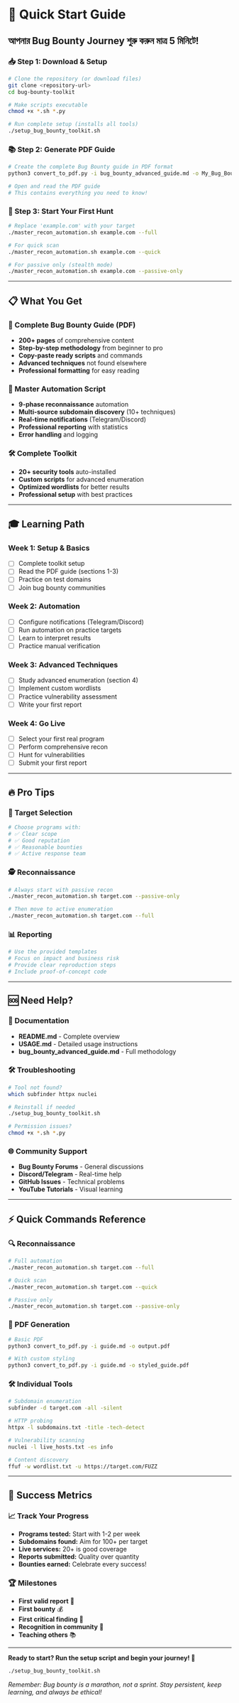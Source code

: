 # 🚀 Quick Start Guide

## আপনার Bug Bounty Journey শুরু করুন মাত্র 5 মিনিটে!

### 📥 Step 1: Download & Setup
```bash
# Clone the repository (or download files)
git clone <repository-url>
cd bug-bounty-toolkit

# Make scripts executable
chmod +x *.sh *.py

# Run complete setup (installs all tools)
./setup_bug_bounty_toolkit.sh
```

### 📚 Step 2: Generate PDF Guide
```bash
# Create the complete Bug Bounty guide in PDF format
python3 convert_to_pdf.py -i bug_bounty_advanced_guide.md -o My_Bug_Bounty_Guide.pdf

# Open and read the PDF guide
# This contains everything you need to know!
```

### 🎯 Step 3: Start Your First Hunt
```bash
# Replace 'example.com' with your target
./master_recon_automation.sh example.com --full

# For quick scan
./master_recon_automation.sh example.com --quick

# For passive only (stealth mode)  
./master_recon_automation.sh example.com --passive-only
```

---

## 📋 What You Get

### 🎯 Complete Bug Bounty Guide (PDF)
- **200+ pages** of comprehensive content
- **Step-by-step methodology** from beginner to pro
- **Copy-paste ready scripts** and commands
- **Advanced techniques** not found elsewhere
- **Professional formatting** for easy reading

### 🤖 Master Automation Script
- **9-phase reconnaissance** automation
- **Multi-source subdomain discovery** (10+ techniques)
- **Real-time notifications** (Telegram/Discord)
- **Professional reporting** with statistics
- **Error handling** and logging

### 🛠️ Complete Toolkit
- **20+ security tools** auto-installed
- **Custom scripts** for advanced enumeration  
- **Optimized wordlists** for better results
- **Professional setup** with best practices

---

## 🎓 Learning Path

### Week 1: Setup & Basics
- [ ] Complete toolkit setup
- [ ] Read the PDF guide (sections 1-3)
- [ ] Practice on test domains
- [ ] Join bug bounty communities

### Week 2: Automation  
- [ ] Configure notifications (Telegram/Discord)
- [ ] Run automation on practice targets
- [ ] Learn to interpret results
- [ ] Practice manual verification

### Week 3: Advanced Techniques
- [ ] Study advanced enumeration (section 4)
- [ ] Implement custom wordlists
- [ ] Practice vulnerability assessment
- [ ] Write your first report

### Week 4: Go Live
- [ ] Select your first real program
- [ ] Perform comprehensive recon
- [ ] Hunt for vulnerabilities
- [ ] Submit your first report

---

## 🔥 Pro Tips

### 🎯 Target Selection
```bash
# Choose programs with:
# ✅ Clear scope
# ✅ Good reputation  
# ✅ Reasonable bounties
# ✅ Active response team
```

### 🕵️ Reconnaissance
```bash
# Always start with passive recon
./master_recon_automation.sh target.com --passive-only

# Then move to active enumeration
./master_recon_automation.sh target.com --full
```

### 📊 Reporting
```bash
# Use the provided templates
# Focus on impact and business risk
# Provide clear reproduction steps
# Include proof-of-concept code
```

---

## 🆘 Need Help?

### 📖 Documentation
- **README.md** - Complete overview
- **USAGE.md** - Detailed usage instructions  
- **bug_bounty_advanced_guide.md** - Full methodology

### 🛠️ Troubleshooting
```bash
# Tool not found?
which subfinder httpx nuclei

# Reinstall if needed
./setup_bug_bounty_toolkit.sh

# Permission issues?
chmod +x *.sh *.py
```

### 🌐 Community Support
- **Bug Bounty Forums** - General discussions
- **Discord/Telegram** - Real-time help
- **GitHub Issues** - Technical problems
- **YouTube Tutorials** - Visual learning

---

## ⚡ Quick Commands Reference

### 🔍 Reconnaissance
```bash
# Full automation
./master_recon_automation.sh target.com --full

# Quick scan
./master_recon_automation.sh target.com --quick

# Passive only
./master_recon_automation.sh target.com --passive-only
```

### 📄 PDF Generation
```bash
# Basic PDF
python3 convert_to_pdf.py -i guide.md -o output.pdf

# With custom styling
python3 convert_to_pdf.py -i guide.md -o styled_guide.pdf
```

### 🛠️ Individual Tools
```bash
# Subdomain enumeration
subfinder -d target.com -all -silent

# HTTP probing  
httpx -l subdomains.txt -title -tech-detect

# Vulnerability scanning
nuclei -l live_hosts.txt -es info

# Content discovery
ffuf -w wordlist.txt -u https://target.com/FUZZ
```

---

## 🎉 Success Metrics

### 📈 Track Your Progress
- **Programs tested:** Start with 1-2 per week
- **Subdomains found:** Aim for 100+ per target
- **Live services:** 20+ is good coverage
- **Reports submitted:** Quality over quantity
- **Bounties earned:** Celebrate every success!

### 🏆 Milestones
- **First valid report** 🎯
- **First bounty** 💰
- **First critical finding** 🚨
- **Recognition in community** 🌟
- **Teaching others** 📚

---

**Ready to start? Run the setup script and begin your journey! 🚀**

```bash
./setup_bug_bounty_toolkit.sh
```

*Remember: Bug bounty is a marathon, not a sprint. Stay persistent, keep learning, and always be ethical!*